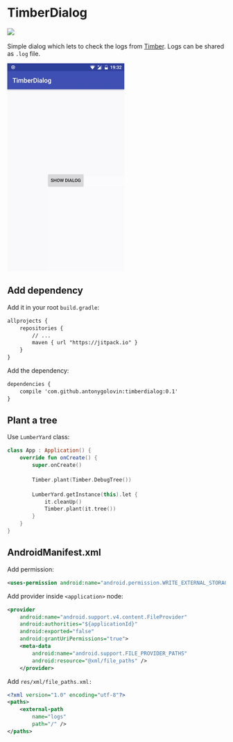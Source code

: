 # TimberDialog
[![](https://jitpack.io/v/antonygolovin/timberdialog.svg)](https://jitpack.io/#antonygolovin/timberdialog)

Simple dialog which lets to check the logs from [Timber](https://github.com/JakeWharton/timber). Logs can be shared as `.log` file.

![Demo](art/demo.gif)

## Add dependency
Add it in your root `build.gradle`:
``` xml
allprojects {
    repositories {
        // ...
        maven { url "https://jitpack.io" }
    }
}
```

Add the dependency:
``` xml
dependencies {
    compile 'com.github.antonygolovin:timberdialog:0.1'
}
```

## Plant a tree
Use `LumberYard` class:
``` kotlin
class App : Application() {
    override fun onCreate() {
        super.onCreate()

        Timber.plant(Timber.DebugTree())

        LumberYard.getInstance(this).let {
            it.cleanUp()
            Timber.plant(it.tree())
        }
    }
}
```

## AndroidManifest.xml
Add permission:
``` xml
<uses-permission android:name="android.permission.WRITE_EXTERNAL_STORAGE" />
```

Add provider inside `<application>` node:
``` xml
<provider
    android:name="android.support.v4.content.FileProvider"
    android:authorities="${applicationId}"
    android:exported="false"
    android:grantUriPermissions="true">
    <meta-data
        android:name="android.support.FILE_PROVIDER_PATHS"
        android:resource="@xml/file_paths" />
    </provider>
```

Add `res/xml/file_paths.xml:`
``` xml
<?xml version="1.0" encoding="utf-8"?>
<paths>
    <external-path
        name="logs"
        path="/" />
</paths>
```